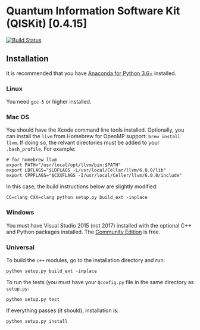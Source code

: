 # Quantum Information Software Kit (QISKit) [0.4.15]

[![Build Status](https://travis-ci.org/nonhermitian/arrogant_seahorse.svg?branch=master)](https://travis-ci.org/nonhermitian/arrogant_seahorse)

## Installation

It is recommended that you have [Anaconda for Python 3.6+](https://www.anaconda.com/download/) installed.

### Linux
You need `gcc-5` or higher installed.

### Mac OS
You should have the Xcode command line tools installed.  Optionally, you can install the `llvm` from Homebrew for OpenMP support: `brew install llvm`.  If doing so, the relvant directories must be added to your `.bash_profile`.  For example:

```
# for homebrew llvm
export PATH="/usr/local/opt/llvm/bin:$PATH"
export LDFLAGS="$LDFLAGS -L/usr/local/Cellar/llvm/6.0.0/lib"
export CPPFLAGS="$CXXFLAGS -I/usr/local/Celler/llvm/6.0.0/include"
```
In this case, the build instructions below are slightly modified:

```
CC=clang CXX=clang python setup.py build_ext -inplace
```

### Windows
You must have Visual Studio 2015 (not 2017) installed with the optional C++ and Python packages installed.  The [Community Edition](https://go.microsoft.com/fwlink/?LinkId=532606&clcid=0x409) is free.

### Universal
To build the `c++` modules, go to the installation directory and run:

```
python setup.py build_ext -inplace
```
To run the tests (you must have your `Qconfig.py` file in the same directory as `setup.py`:

```
python setup.py test
```

If everything passes (it should), installation is:

```
python setup.py install
```
